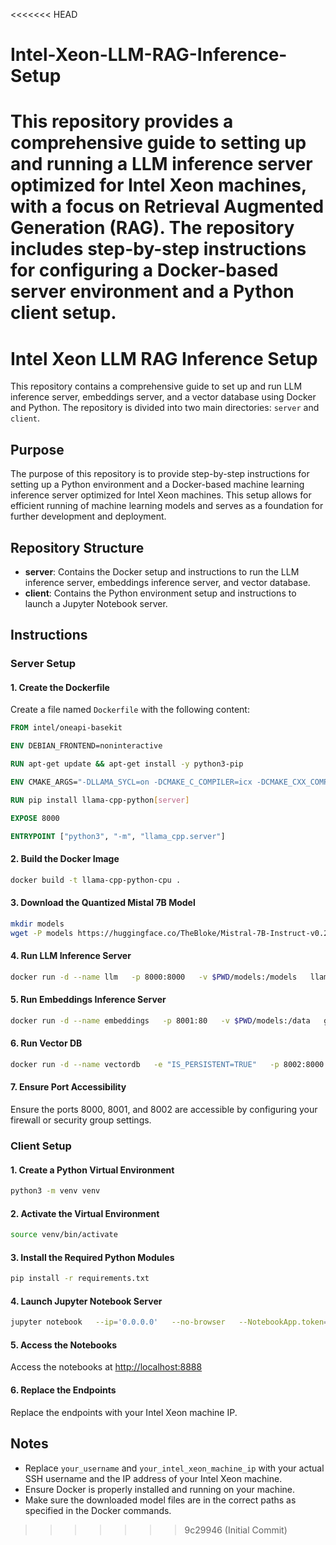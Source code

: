<<<<<<< HEAD
# Intel-Xeon-LLM-RAG-Inference-Setup
This repository provides a comprehensive guide to setting up and running a LLM inference server optimized for Intel Xeon machines, with a focus on Retrieval Augmented Generation (RAG). The repository includes step-by-step instructions for configuring a Docker-based server environment and a Python client setup.
=======

# Intel Xeon LLM RAG Inference Setup

This repository contains a comprehensive guide to set up and run LLM inference server, embeddings server, and a vector database using Docker and Python. The repository is divided into two main directories: `server` and `client`.

## Purpose

The purpose of this repository is to provide step-by-step instructions for setting up a Python environment and a Docker-based machine learning inference server optimized for Intel Xeon machines. This setup allows for efficient running of machine learning models and serves as a foundation for further development and deployment.

## Repository Structure

- **server**: Contains the Docker setup and instructions to run the LLM inference server, embeddings inference server, and vector database.
- **client**: Contains the Python environment setup and instructions to launch a Jupyter Notebook server.

## Instructions

### Server Setup

#### 1. Create the Dockerfile
Create a file named `Dockerfile` with the following content:
```Dockerfile
FROM intel/oneapi-basekit

ENV DEBIAN_FRONTEND=noninteractive

RUN apt-get update && apt-get install -y python3-pip

ENV CMAKE_ARGS="-DLLAMA_SYCL=on -DCMAKE_C_COMPILER=icx -DCMAKE_CXX_COMPILER=icpx"

RUN pip install llama-cpp-python[server]

EXPOSE 8000

ENTRYPOINT ["python3", "-m", "llama_cpp.server"]
```

#### 2. Build the Docker Image
```sh
docker build -t llama-cpp-python-cpu .
```

#### 3. Download the Quantized Mistal 7B Model
```sh
mkdir models
wget -P models https://huggingface.co/TheBloke/Mistral-7B-Instruct-v0.2-GGUF/resolve/main/mistral-7b-instruct-v0.2.Q4_K_M.gguf
```

#### 4. Run LLM Inference Server
```sh
docker run -d --name llm   -p 8000:8000   -v $PWD/models:/models   llama-cpp-python-cpu   --model models/mistral-7b-instruct-v0.2.Q4_K_M.gguf   --host 0.0.0.0   --port 8000
```

#### 5. Run Embeddings Inference Server
```sh
docker run -d --name embeddings   -p 8001:80   -v $PWD/models:/data   ghcr.io/huggingface/text-embeddings-inference:cpu-1.4   --model-id BAAI/bge-large-en-v1.5
```

#### 6. Run Vector DB
```sh
docker run -d --name vectordb   -e "IS_PERSISTENT=TRUE"   -p 8002:8000   -v $PWD/models/data:/data   chromadb/chroma   --host 0.0.0.0   --port 8000
```

#### 7. Ensure Port Accessibility
Ensure the ports 8000, 8001, and 8002 are accessible by configuring your firewall or security group settings.

### Client Setup

#### 1. Create a Python Virtual Environment
```sh
python3 -m venv venv
```

#### 2. Activate the Virtual Environment
```sh
source venv/bin/activate
```

#### 3. Install the Required Python Modules
```sh
pip install -r requirements.txt
```

#### 4. Launch Jupyter Notebook Server
```sh
jupyter notebook   --ip='0.0.0.0'   --no-browser   --NotebookApp.token=''   --NotebookApp.password=''
```

#### 5. Access the Notebooks
Access the notebooks at [http://localhost:8888](http://localhost:8888)

#### 6. Replace the Endpoints
Replace the endpoints with your Intel Xeon machine IP.

## Notes
- Replace `your_username` and `your_intel_xeon_machine_ip` with your actual SSH username and the IP address of your Intel Xeon machine.
- Ensure Docker is properly installed and running on your machine.
- Make sure the downloaded model files are in the correct paths as specified in the Docker commands.
>>>>>>> 9c29946 (Initial Commit)
